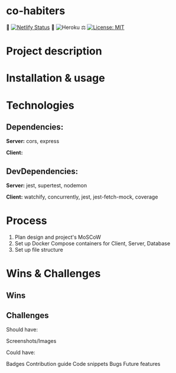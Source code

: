 # co-habiters

📝 [![Netlify Status](https://....)](https://...)  🚀  ![Heroku](https://.....)  ⚖️  [![License: MIT](https://img.shields.io/badge/License-MIT-yellow.svg)](https://opensource.org/licenses/MIT)

# Project description


# Installation & usage

# Technologies

## Dependencies:
**Server:** cors, express

**Client:** 

## DevDependencies:
**Server:** jest, supertest, nodemon

**Client:** watchify, concurrently, jest, jest-fetch-mock, coverage


# Process
1. Plan design and project's MoSCoW
2. Set up Docker Compose containers for Client, Server, Database 
3. Set up file structure


# Wins & Challenges 

## Wins 

## Challenges 


Should have:

Screenshots/Images

Could have:

Badges
Contribution guide
Code snippets
Bugs
Future features
